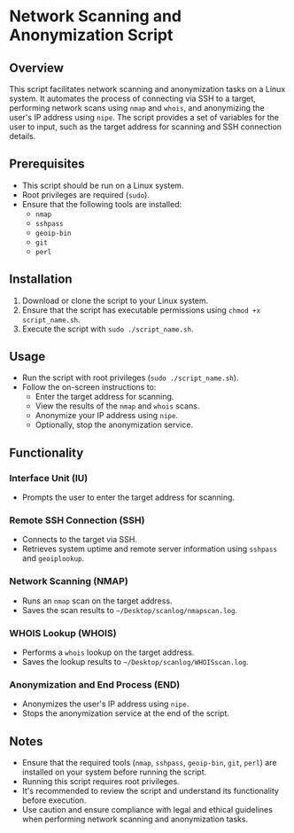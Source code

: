 # Network Scanning and Anonymization Script

## Overview
This script facilitates network scanning and anonymization tasks on a Linux system. It automates the process of connecting via SSH to a target,
performing network scans using `nmap` and `whois`, and anonymizing the user's IP address using `nipe`.
The script provides a set of variables for the user to input, such as the target address for scanning and SSH connection details.

## Prerequisites
- This script should be run on a Linux system.
- Root privileges are required (`sudo`).
- Ensure that the following tools are installed:
    - `nmap`
    - `sshpass`
    - `geoip-bin`
    - `git`
    - `perl`

## Installation
1. Download or clone the script to your Linux system.
2. Ensure that the script has executable permissions using `chmod +x script_name.sh`.
3. Execute the script with `sudo ./script_name.sh`.

## Usage
- Run the script with root privileges (`sudo ./script_name.sh`).
- Follow the on-screen instructions to:
    - Enter the target address for scanning.
    - View the results of the `nmap` and `whois` scans.
    - Anonymize your IP address using `nipe`.
    - Optionally, stop the anonymization service.

## Functionality
### Interface Unit (IU)
- Prompts the user to enter the target address for scanning.

### Remote SSH Connection (SSH)
- Connects to the target via SSH.
- Retrieves system uptime and remote server information using `sshpass` and `geoiplookup`.

### Network Scanning (NMAP)
- Runs an `nmap` scan on the target address.
- Saves the scan results to `~/Desktop/scanlog/nmapscan.log`.

### WHOIS Lookup (WHOIS)
- Performs a `whois` lookup on the target address.
- Saves the lookup results to `~/Desktop/scanlog/WHOISscan.log`.

### Anonymization and End Process (END)
- Anonymizes the user's IP address using `nipe`.
- Stops the anonymization service at the end of the script.

## Notes
- Ensure that the required tools (`nmap`, `sshpass`, `geoip-bin`, `git`, `perl`) are installed on your system before running the script.
- Running this script requires root privileges.
- It's recommended to review the script and understand its functionality before execution.
- Use caution and ensure compliance with legal and ethical guidelines when performing network scanning and anonymization tasks.

